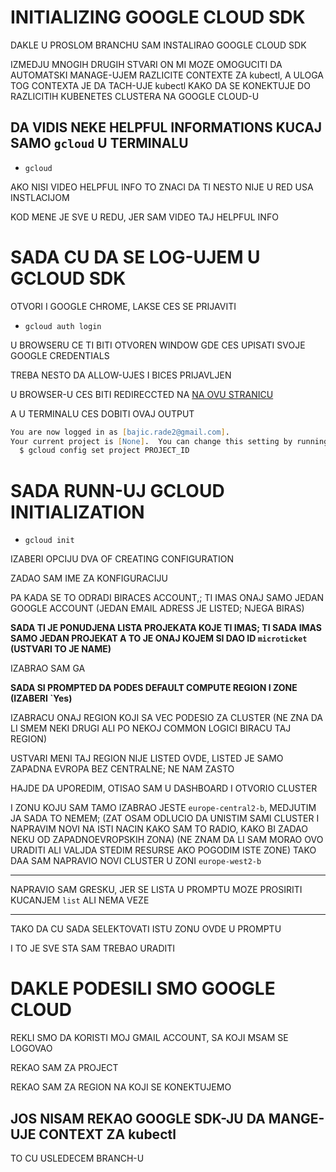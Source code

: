 # INITIALIZING GOOGLE CLOUD SDK

DAKLE U PROSLOM BRANCHU SAM INSTALIRAO GOOGLE CLOUD SDK

IZMEDJU MNOGIH DRUGIH STVARI ON MI MOZE OMOGUCITI DA AUTOMATSKI MANAGE-UJEM RAZLICITE CONTEXTE ZA kubectl, A ULOGA TOG CONTEXTA JE DA TACH-UJE kubectl KAKO DA SE KONEKTUJE DO RAZLICITIH KUBENETES CLUSTERA NA GOOGLE CLOUD-U

## DA VIDIS NEKE HELPFUL INFORMATIONS KUCAJ SAMO `gcloud` U TERMINALU

- `gcloud`

AKO NISI VIDEO HELPFUL INFO TO ZNACI DA TI NESTO NIJE U RED USA INSTLACIJOM

KOD MENE JE SVE U REDU, JER SAM VIDEO TAJ HELPFUL INFO

# SADA CU DA SE LOG-UJEM U GCLOUD SDK

OTVORI I GOOGLE CHROME, LAKSE CES SE PRIJAVITI

- `gcloud auth login`

U BROWSERU CE TI BITI OTVOREN WINDOW GDE CES UPISATI SVOJE GOOGLE CREDENTIALS

TREBA NESTO DA ALLOW-UJES I BICES PRIJAVLJEN

U BROWSER-U CES BITI REDIRECCTED NA [NA OVU STRANICU](https://cloud.google.com/sdk/auth_success)

A U TERMINALU CES DOBITI OVAJ OUTPUT

```zsh
You are now logged in as [bajic.rade2@gmail.com].
Your current project is [None].  You can change this setting by running:
  $ gcloud config set project PROJECT_ID

```

# SADA RUNN-UJ GCLOUD INITIALIZATION

- `gcloud init`

IZABERI OPCIJU DVA OF CREATING CONFIGURATION

ZADAO SAM IME ZA KONFIGURACIJU

PA KADA SE TO ODRADI BIRACES ACCOUNT,; TI IMAS ONAJ SAMO JEDAN GOOGLE ACCOUNT (JEDAN EMAIL ADRESS JE LISTED; NJEGA BIRAS)

**SADA TI JE PONUDJENA LISTA PROJEKATA KOJE TI IMAS; TI SADA IMAS SAMO JEDAN PROJEKAT A TO JE ONAJ KOJEM SI DAO ID `microticket` (USTVARI TO JE NAME)**

IZABRAO SAM GA

**SADA SI PROMPTED DA PODES DEFAULT COMPUTE REGION I ZONE (IZABERI `Yes)**

IZABRACU ONAJ REGION KOJI SA VEC PODESIO ZA CLUSTER (NE ZNA DA LI SMEM NEKI DRUGI ALI PO NEKOJ COMMON LOGICI BIRACU TAJ REGION)

USTVARI MENI TAJ REGION NIJE LISTED OVDE, LISTED JE SAMO ZAPADNA EVROPA BEZ CENTRALNE; NE NAM ZASTO

HAJDE DA UPOREDIM, OTISAO SAM U DASHBOARD I OTVORIO CLUSTER

I ZONU KOJU SAM TAMO IZABRAO JESTE `europe-central2-b`, MEDJUTIM JA SADA TO NEMEM; (ZAT OSAM ODLUCIO DA UNISTIM SAMI CLUSTER I NAPRAVIM NOVI NA ISTI NACIN KAKO SAM TO RADIO, KAKO BI ZADAO NEKU OD ZAPADNOEVROPSKIH ZONA) (NE ZNAM DA LI SAM MORAO OVO URADITI ALI VALJDA STEDIM RESURSE AKO POGODIM ISTE ZONE) TAKO DAA SAM NAPRAVIO NOVI CLUSTER U ZONI `europe-west2-b`

***

NAPRAVIO SAM GRESKU, JER SE LISTA U PROMPTU MOZE PROSIRITI KUCANJEM `list` ALI NEMA VEZE

***

TAKO DA CU SADA SELEKTOVATI ISTU ZONU OVDE U PROMPTU

I TO JE SVE STA SAM TREBAO URADITI

# DAKLE PODESILI SMO GOOGLE CLOUD

REKLI SMO DA KORISTI MOJ GMAIL ACCOUNT, SA KOJI MSAM SE LOGOVAO

REKAO SAM ZA PROJECT

REKAO SAM ZA REGION NA KOJI SE KONEKTUJEMO

## JOS NISAM REKAO GOOGLE SDK-JU DA MANGE-UJE CONTEXT ZA kubectl

TO CU USLEDECEM BRANCH-U
